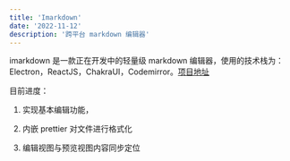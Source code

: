 ```yaml
---
title: 'Imarkdown'
date: '2022-11-12'
description: '跨平台 markdown 编辑器'
---
```


imarkdown 是一款正在开发中的轻量级 markdown 编辑器，使用的技术栈为：Electron，ReactJS，ChakraUI，Codemirror。[项目地址](https://github.com/ccg1024/IMarkdown)

目前进度：

1. 实现基本编辑功能，

2. 内嵌 prettier 对文件进行格式化

3. 编辑视图与预览视图内容同步定位
